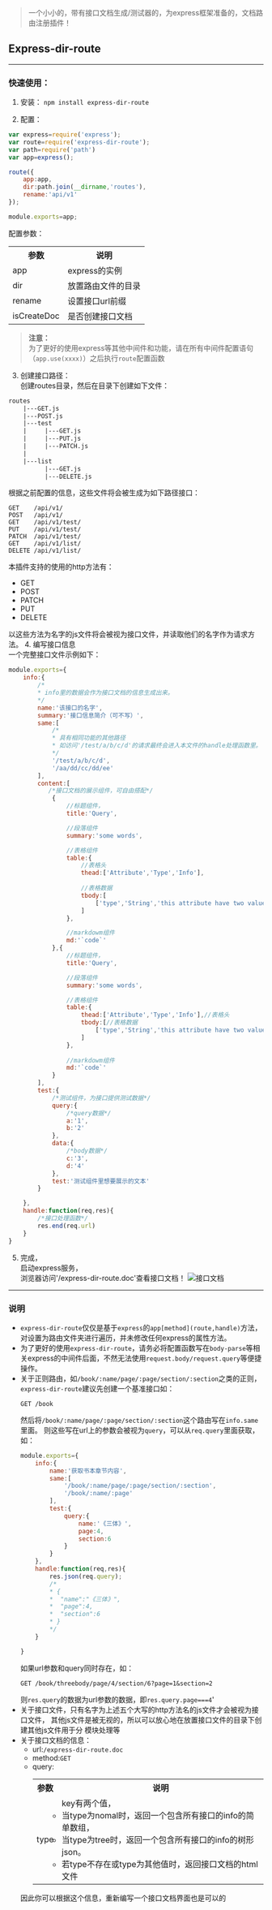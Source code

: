 > 一个小小的，带有接口文档生成/测试器的，为express框架准备的，文档路由注册插件！

## Express-dir-route
---
### 快速使用：
1. 安装：
```npm install express-dir-route```

2. 配置：
```javascript
var express=require('express');
var route=require('express-dir-route');
var path=require('path')
var app=express();

route({
    app:app,
    dir:path.join(__dirname,'routes'),
    rename:'api/v1'
});

module.exports=app;
```
配置参数：  
<table>
    <tr>
        <th>参数</th>
        <th>说明</th>
    </tr>
    <tr>
        <td>app</td>
        <td>express的实例</td>
    </tr>
    <tr>
        <td>dir</td>
        <td>放置路由文件的目录</td>
    </tr>
    <tr>
        <td>rename</td>
        <td>设置接口url前缀</td>
    </tr>
    <tr>
        <td>isCreateDoc</td>
        <td>是否创建接口文档</td>
    </tr>
</table>

> **注意：**  
为了更好的使用express等其他中间件和功能，请在所有中间件配置语句（`app.use(xxxx)`）之后执行`route`配置函数

3. 创建接口路径：  
创建routes目录，然后在目录下创建如下文件：
```html
routes
    |---GET.js
    |---POST.js
    |---test
    |     |---GET.js
    |     |---PUT.js
    |     |---PATCH.js
    |
    |---list
          |---GET.js
          |---DELETE.js
```
根据之前配置的信息，这些文件将会被生成为如下路径接口：
```http
GET    /api/v1/
POST   /api/v1/
GET    /api/v1/test/
PUT    /api/v1/test/
PATCH  /api/v1/test/
GET    /api/v1/list/
DELETE /api/v1/list/
```
本插件支持的使用的http方法有：
* GET
* POST
* PATCH
* PUT
* DELETE

以这些方法为名字的js文件将会被视为接口文件，并读取他们的名字作为请求方法。
4. 编写接口信息  
一个完整接口文件示例如下：  
```javascript
module.exports={
    info:{
        /*
        * info里的数据会作为接口文档的信息生成出来。
        */
        name:'该接口的名字',
        summary:'接口信息简介（可不写）',
        same:[
            /*
            * 具有相同功能的其他路径
            * 如访问'/test/a/b/c/d'的请求最终会进入本文件的handle处理函数里。
            */
            '/test/a/b/c/d',
            '/aa/dd/cc/dd/ee'
        ],
        content:[
           /*接口文档的展示组件，可自由搭配*/
            {
                //标题组件，
                title:'Query',

                //段落组件
                summary:'some words',

                //表格组件
                table:{
                    //表格头
                    thead:['Attribute','Type','Info'],
                    
                    //表格数据
                    tbody:[
                        ['type','String','this attribute have two value.One is....']
                    ]
                },

                //markdowm组件
                md:'`code`'
            },{
                //标题组件，
                title:'Query',

                //段落组件
                summary:'some words',

                //表格组件
                table:{
                    thead:['Attribute','Type','Info'],//表格头
                    tbody:[//表格数据
                        ['type','String','this attribute have two value.One is....']
                    ]
                },
                
                //markdowm组件
                md:'`code`'
            }
        ],
        test:{
            /*测试组件，为接口提供测试数据*/
            query:{
                /*query数据*/
                a:'1',
                b:'2'
            },
            data:{
                /*body数据*/
                c:'3',
                d:'4'
            },
            test:'测试组件里想要展示的文本'
        }

    },
    handle:function(req,res){
        /*接口处理函数*/
        res.end(req.url)
    }
}
```
5. 完成，  
启动express服务，  
浏览器访问'/express-dir-route.doc'查看接口文档！
![接口文档](./test/1.png)

---
### 说明
* `express-dir-route`仅仅是基于`express`的`app[method](route,handle)`方法，对设置为路由文件夹进行遍历，并未修改任何express的属性方法。
* 为了更好的使用`express-dir-route`，请务必将配置函数写在`body-parse`等相关express的中间件后面，不然无法使用`request.body/request.query`等便捷操作。
* 关于正则路由，如`/book/:name/page/:page/section/:section`之类的正则，`express-dir-route`建议先创建一个基准接口如：
  ```http
  GET /book
  ```
  然后将`/book/:name/page/:page/section/:section`这个路由写在`info.same`里面。
  则这些写在url上的参数会被视为`query`，可以从`req.query`里面获取，如：
  ```javascript
  module.exports={
      info:{
          name:'获取书本章节内容',
          same:[
              '/book/:name/page/:page/section/:section',
              '/book/:name/:page'
          ],
          test:{
              query:{
                  name:'《三体》',
                  page:4,
                  section:6
              }
          }
      },
      handle:function(req,res){
          res.json(req.query);
          /*
          * {
          *  "name":"《三体》",
          *  "page":4,
          *  "section":6   
          * }
          */
      }

  }
  ```
  如果url参数和query同时存在，如：
  ```http
  GET /book/threebody/page/4/section/6?page=1&section=2
  ```
  则`res.query`的数据为url参数的数据，即`res.query.page===4`'
* 关于接口文件，只有名字为上述五个大写的http方法名的js文件才会被视为接口文件，
其他js文件是被无视的，所以可以放心地在放置接口文件的目录下创建其他js文件用于分
模块处理等
* 关于接口文档的信息：
  * url:`/express-dir-route.doc`
  * method:`GET`
  * query:
    <table>
        <tr>
            <th>参数</th>
            <th>说明</th>
        </tr>
        <tr>
            <td>type</td>
            <td>
            key有两个值，
  * 当type为nomal时，返回一个包含所有接口的info的简单数组，
  * 当type为tree时，返回一个包含所有接口的info的树形json。
  * 若type不存在或type为其他值时，返回接口文档的html文件
            </td>
        </tr>
    </table>
  因此你可以根据这个信息，重新编写一个接口文档界面也是可以的